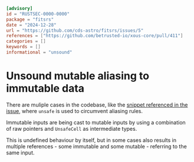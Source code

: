 ```toml
[advisory]
id = "RUSTSEC-0000-0000"
package = "fitsrs"
date = "2024-12-28"
url = "https://github.com/cds-astro/fitsrs/issues/5"
references = ["https://github.com/betrusted-io/xous-core/pull/411"]
categories = []
keywords = []
informational = "unsound"
```

# Unsound mutable aliasing to immutable data

There are muliple cases in the codebase, like the [snippet referenced in the issue](https://github.com/cds-astro/fitsrs/blob/5609d8fbb2add2cea207f20ee89117d1f7100b87/src/hdu/data/image.rs#L43-L46), where `unsafe` is used to circumvent aliasing rules.

Immutable inputs are being cast to mutable inputs by using a combination of raw pointers and `UnsafeCell` as intermediate types.

This is undefined behaviour by itself, but in some cases also results in multiple references - some immutable and some mutable - referring to the same input.
